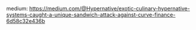 medium: https://medium.com/@Hypernative/exotic-culinary-hypernative-systems-caught-a-unique-sandwich-attack-against-curve-finance-6d58c32e436b